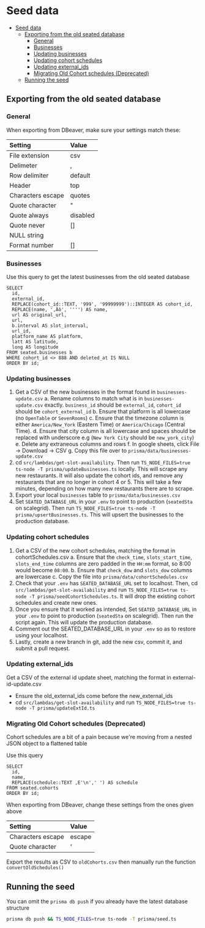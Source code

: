 # Seed data

<!-- MarkdownTOC -->

- [Seed data](#seed-data)
  - [Exporting from the old seated database](#exporting-from-the-old-seated-database)
    - [General](#general)
    - [Businesses](#businesses)
    - [Updating businesses](#updating-businesses)
    - [Updating cohort schedules](#updating-cohort-schedules)
    - [Updating external_ids](#updating-external_ids)
    - [Migrating Old Cohort schedules (Deprecated)](#migrating-old-cohort-schedules-deprecated)
  - [Running the seed](#running-the-seed)

<!-- /MarkdownTOC -->

<a id="exporting-from-the-old-seated-database"></a>
## Exporting from the old seated database

<a id="general"></a>
### General

When exporting from DBeaver, make sure your settings match these:

| Setting           | Value    |
|:------------------|:---------|
| File extension    | csv      |
| Delimeter         | ,        |
| Row delimiter     | default  |
| Header            | top      |
| Characters escape | quotes   |
| Quote character   | "        |
| Quote always      | disabled |
| Quote never       | []       |
| NULL string       |          |
| Format number     | []       |

<a id="businesses"></a>
### Businesses

Use this query to get the latest businesses from the old seated database

```postgresql
SELECT
  id,
  external_id,
  REPLACE(cohort_id::TEXT, '999', '99999999')::INTEGER AS cohort_id,
  REPLACE(name, '‚Äô', '''') AS name,
  url AS original_url,
  url,
  b.interval AS slot_interval,
  url_id,
  platform_name AS platform,
  latt AS latitude,
  long AS longitude
FROM seated.businesses b
WHERE cohort_id <> 888 AND deleted_at IS NULL
ORDER BY id;
```

<a id="updating-businesses"></a>
### Updating businesses

1. Get a CSV of the new businesses in the format found in `businesses-update.csv`
  a. Rename columns to match what is in `businesses-update.csv` exactly. `business_id` should be `external_id`, `cohort_id` should be `cohort_external_id`
  b. Ensure that platform is all lowercase (no `OpenTable` or `SevenRooms`)
  c. Ensure that the timezone column is either `America/New_York` (Eastern Time) or `America/Chicago` (Central Time).
  d. Ensure that city column is all lowercase and spaces should be replaced with underscore e.g (`New York City` should be `new_york_city`)
  e. Delete any extraneous columns and rows
  f. In google sheets, click File -> Download -> CSV
  g. Copy this file over to `prisma/data/businesses-update.csv`
2. cd `src/lambdas/get-slot-availability`. Then run `TS_NODE_FILES=true ts-node -T prisma/updateBusinesses.ts` locally. This will scrape any new restaurants. It will also update the cohort ids, and remove any restaurants that are no longer in cohort 4 or 5. This will take a few minutes, depending on how many new restaurants there are to scrape.
3. Export your local `businesses` table to `prisma/data/businesses.csv`
3. Set `SEATED_DATABASE_URL` in your `.env` to point to production (`seatedSta` on scalegrid). Then run `TS_NODE_FILES=true ts-node -T prisma/upsertBusinesses.ts`. This will upsert the businesses to the production database.

<a id="updating-cohort-schedules"></a>
### Updating cohort schedules

1. Get a CSV of the new cohort schedules, matching the format in cohortSchedules.csv
  a. Ensure that the `check_time`, `slots_start_time`, `slots_end_time` columns are zero padded in the `HH:mm` format, so 8:00 would become `08:00`.
  b. Ensure that `check_dow` and `slots_dow` columns are lowercase
  c. Copy the file into `prisma/data/cohortSchedules.csv`
2. Check that your `.env` has `SEATED_DATABASE_URL` set to localhost. Then, cd `src/lambdas/get-slot-availability` and run `TS_NODE_FILES=true ts-node -T prisma/seedCohortSchedules.ts`. It will drop the existing cohort schedules and create new ones.
3. Once you ensure that it worked as intended, Set `SEATED_DATABASE_URL` in your `.env` to point to production (`seatedSta` on scalegrid). Then run the script again. This will update the production database.
4. Comment out the SEATED_DATABASE_URL in your `.env` so as to restore using your localhost.
5. Lastly, create a new branch in git, add the new csv, commit it, and submit a pull request.
   
<a id="updating-external-ids"></a>
### Updating external_ids 
Get a CSV of the external id update sheet, matching the format in external-id-update.csv
   - Ensure the old_external_ids come before the new_external_ids
   - cd `src/lambdas/get-slot-availability` and run `TS_NODE_FILES=true ts-node -T prisma/updateExtId.ts`

<a id="migrating-old-cohort-schedules-deprecated"></a>
### Migrating Old Cohort schedules (Deprecated)

Cohort schedules are a bit of a pain because we're moving from a nested JSON object to a flattened table

Use this query

```postgresql
SELECT
  id,
  name,
  REPLACE(schedule::TEXT ,E'\n',' ') AS schedule
FROM seated.cohorts
ORDER BY id;
```

When exporting from DBeaver, change these settings from the ones given above

| Setting           | Value    |
|:------------------|:---------|
| Characters escape | escape   |
| Quote character   | '        |


Export the results as CSV to `oldCohorts.csv` then manually run the function `convertOldSchedules()`

<a id="running-the-seed"></a>
## Running the seed

You can omit the `prisma db push` if you already have the latest database structure

```bash
prisma db push && TS_NODE_FILES=true ts-node -T prisma/seed.ts
```
